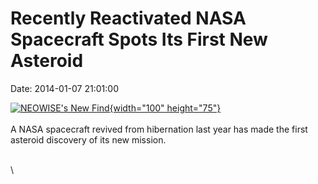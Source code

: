 Recently Reactivated NASA Spacecraft Spots Its First New Asteroid
=================================================================

Date: 2014-01-07 21:01:00

[![NEOWISE\'s New
Find](http://www.jpl.nasa.gov/images/neo/20140107/pia17829-th.jpg){width="100"
height="75"}](http://www.jpl.nasa.gov/news/news.php?release=2014-006&rn=news.xml&rst=4008)\
\
A NASA spacecraft revived from hibernation last year has made the first
asteroid discovery of its new mission.

\
\

